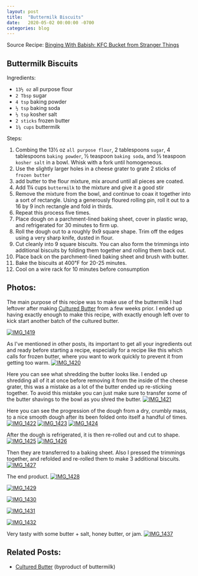 ```yaml
---
layout: post
title:  "Buttermilk Biscuits"
date:   2020-05-02 00:00:00 -0700
categories: blog
---
```


Source Recipe: [Binging With Babish: KFC Bucket from Stranger Things](https://www.bingingwithbabish.com/recipes/kfcmeal)


Buttermilk Biscuits
-

Ingredients:
- `13½ oz` all purpose flour
- `2 Tbsp` sugar
- `4 tsp` baking powder
- `½ tsp` baking soda
- `½ tsp` kosher salt
- `2 sticks` frozen butter
- `1¼ cups` buttermilk


Steps:
1. Combing the 13½ oz `all purpose flour`, 2 tablespoons `sugar`, 4 tablespoons `baking powder`,
½ teaspoon `baking soda`, and ½ teaspoon `kosher salt` in a bowl. Whisk with a fork until homogeneous.
2. Use the slightly larger holes in a cheese grater to grate 2 sticks of `frozen butter`
3. add butter to the flour mixture, mix around until all pieces are coated.
4. Add 1¼ cups `buttermilk` to the mixture and give it a good stir 
5. Remove the mixture from the bowl, and continue to coax it together 
into a sort of rectangle. Using a generously floured rolling pin, roll it out to a 16 by 9 inch rectangle
and fold in thirds. 
6. Repeat this process five times.
7. Place dough on a parchment-lined baking sheet, cover in plastic wrap, and refrigerated for
30 minutes to firm up.
8. Roll the dough out to a roughly 9x9 square shape. Trim off the edges using a very sharp knife, dusted in flour.
9. Cut cleanly into 9 square biscuits. You can also form the trimmings into additional biscuits by folding them together 
and rolling them back out. 
10. Place back on the parchment-lined baking sheet and brush with butter.
11. Bake the biscuits at 400℉ for 20-25 minutes.
12. Cool on a wire rack for 10 minutes before consumption 

Photos:
- 

The main purpose of this recipe was to make use of the buttermilk I had leftover after making [Cultured Butter](/blog/2020/04/19/Cultured-Butter.html)
from a few weeks prior. I ended up having exactly enough to make this recipe, with exactly enough left over to kick start another batch of the cultured butter. 

<a data-flickr-embed="true" href="https://www.flickr.com/photos/188265593@N07/49851977388/in/datetaken-public/" title="IMG_1419"><img src="https://live.staticflickr.com/65535/49851977388_09e4018f5f_c.jpg" alt="IMG_1419"></a><script async src="//embedr.flickr.com/assets/client-code.js" charset="utf-8"></script>


As I've mentioned in other posts, its important to get all your ingredients out and ready before starting a recipe, especially for 
a recipe like this which calls for frozen butter, where you want to work quickly to prevent it from getting too warm. 
<a data-flickr-embed="true" href="https://www.flickr.com/photos/188265593@N07/49852514151/in/datetaken-public/" title="IMG_1420"><img src="https://live.staticflickr.com/65535/49852514151_f8720dd817_c.jpg" alt="IMG_1420"></a><script async src="//embedr.flickr.com/assets/client-code.js" charset="utf-8"></script>

Here you can see what shredding the butter looks like. I ended up shredding all of it at once before removing it from the
inside of the cheese grater, this was a mistake as a lot of the butter ended up re-sticking together. To avoid this mistake
you can just make sure to transfer some of the butter shavings to the bowl as you shred the butter.
<a data-flickr-embed="true" href="https://www.flickr.com/photos/188265593@N07/49852812182/in/datetaken-public/" title="IMG_1421"><img src="https://live.staticflickr.com/65535/49852812182_20a83cd9d2_c.jpg" alt="IMG_1421"></a><script async src="//embedr.flickr.com/assets/client-code.js" charset="utf-8"></script>

Here you can see the progression of the dough from a dry, crumbly mass, to a nice smooth dough after its been folded 
onto itself a handful of times.
<a data-flickr-embed="true" href="https://www.flickr.com/photos/188265593@N07/49852811982/in/datetaken-public/" title="IMG_1422"><img src="https://live.staticflickr.com/65535/49852811982_2930c8fb2c_c.jpg" alt="IMG_1422"></a><script async src="//embedr.flickr.com/assets/client-code.js" charset="utf-8"></script>
<a data-flickr-embed="true" href="https://www.flickr.com/photos/188265593@N07/49852513631/in/datetaken-public/" title="IMG_1423"><img src="https://live.staticflickr.com/65535/49852513631_d0e5c4f713_c.jpg" alt="IMG_1423"></a><script async src="//embedr.flickr.com/assets/client-code.js" charset="utf-8"></script>
<a data-flickr-embed="true" href="https://www.flickr.com/photos/188265593@N07/49851976473/in/datetaken-public/" title="IMG_1424"><img src="https://live.staticflickr.com/65535/49851976473_fe49f622a4_c.jpg" alt="IMG_1424"></a><script async src="//embedr.flickr.com/assets/client-code.js" charset="utf-8"></script>

After the dough is refrigerated, it is then re-rolled out and cut to shape.
<a data-flickr-embed="true" href="https://www.flickr.com/photos/188265593@N07/49851976253/in/datetaken-public/" title="IMG_1425"><img src="https://live.staticflickr.com/65535/49851976253_cccb8b6143_c.jpg" alt="IMG_1425"></a><script async src="//embedr.flickr.com/assets/client-code.js" charset="utf-8"></script>
<a data-flickr-embed="true" href="https://www.flickr.com/photos/188265593@N07/49852811402/in/datetaken-public/" title="IMG_1426"><img src="https://live.staticflickr.com/65535/49852811402_b6b4e7d163_c.jpg" alt="IMG_1426"></a><script async src="//embedr.flickr.com/assets/client-code.js" charset="utf-8"></script>

Then they are transferred to a baking sheet. Also I pressed the trimmings together, and refolded and re-rolled them 
to make 3 additional biscuits. 
<a data-flickr-embed="true" href="https://www.flickr.com/photos/188265593@N07/49851975573/in/datetaken-public/" title="IMG_1427"><img src="https://live.staticflickr.com/65535/49851975573_4d246d6c2f_c.jpg" alt="IMG_1427"></a><script async src="//embedr.flickr.com/assets/client-code.js" charset="utf-8"></script>

The end product.
<a data-flickr-embed="true" href="https://www.flickr.com/photos/188265593@N07/49851975008/in/datetaken-public/" title="IMG_1428"><img src="https://live.staticflickr.com/65535/49851975008_7184a6a213_c.jpg" alt="IMG_1428"></a><script async src="//embedr.flickr.com/assets/client-code.js" charset="utf-8"></script>

<a data-flickr-embed="true" href="https://www.flickr.com/photos/188265593@N07/49852511986/in/datetaken-public/" title="IMG_1429"><img src="https://live.staticflickr.com/65535/49852511986_1240da7afb_c.jpg" alt="IMG_1429"></a><script async src="//embedr.flickr.com/assets/client-code.js" charset="utf-8"></script>

<a data-flickr-embed="true" href="https://www.flickr.com/photos/188265593@N07/49851974778/in/datetaken-public/" title="IMG_1430"><img src="https://live.staticflickr.com/65535/49851974778_142e3e32d2_c.jpg" alt="IMG_1430"></a><script async src="//embedr.flickr.com/assets/client-code.js" charset="utf-8"></script>

<a data-flickr-embed="true" href="https://www.flickr.com/photos/188265593@N07/49851974308/in/datetaken-public/" title="IMG_1431"><img src="https://live.staticflickr.com/65535/49851974308_3c5931e25b_c.jpg" alt="IMG_1431"></a><script async src="//embedr.flickr.com/assets/client-code.js" charset="utf-8"></script>

<a data-flickr-embed="true" href="https://www.flickr.com/photos/188265593@N07/49851974203/in/datetaken-public/" title="IMG_1432"><img src="https://live.staticflickr.com/65535/49851974203_75a9389b04_c.jpg" alt="IMG_1432"></a><script async src="//embedr.flickr.com/assets/client-code.js" charset="utf-8"></script>

Very tasty with some butter + salt, honey butter, or jam. 
<a data-flickr-embed="true" href="https://www.flickr.com/photos/188265593@N07/49851974408/in/datetaken-public/" title="IMG_1437"><img src="https://live.staticflickr.com/65535/49851974408_17b6667ea8_c.jpg" alt="IMG_1437"></a><script async src="//embedr.flickr.com/assets/client-code.js" charset="utf-8"></script>

Related Posts:
-
- [Cultured Butter](/blog/2020/04/19/Cultured-Butter.html) (byproduct of buttermilk)
